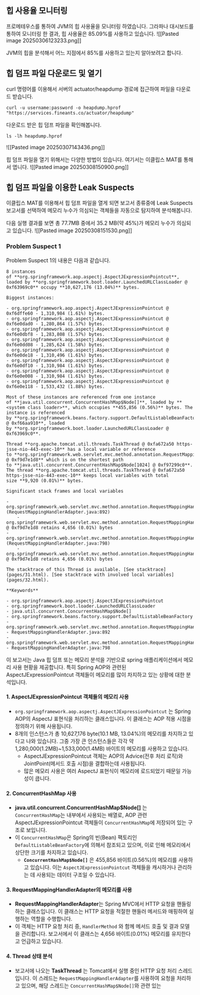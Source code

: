 
## 힙 사용율 모니터링
프로메테우스를 통하여 JVM의 힙 사용율을 모니터링 하였습니다. 그라파나 대시보드를 통하여 모니터링 한 결과, 힙 사용율은 85.09%를 사용하고 있습니다.
![[Pasted image 20250306123233.png]]

JVM의 힙을 분석해서 어느 지점에서 85%를 사용하고 있는지 알아보려고 합니다.

## 힙 덤프 파일 다운로드 및 열기
curl 명령어를 이용해서 서버의 actuator/heapdump 경로에 접근하여 파일을 다운로드 받습니다.
```
curl -u username:password -o heapdump.hprof "https://services.fineants.co/actuator/heapdump"
```

다운로드 받은 힙 덤프 파일을 확인해봅니다.
```shell
ls -lh heapdump.hprof
```
![[Pasted image 20250307143436.png]]

힙 덤프 파일을 열기 위해서는 다양한 방법이 있습니다. 여기서는 이클립스 MAT를 통해서 엽니다.
![[Pasted image 20250308150900.png]]


## 힙 덤프 파일을 이용한 Leak Suspects
이클립스 MAT를 이용해서 힙 덤프 파일을 열게 되면 보고서 종류중에 Leak Suspects 보고서를 선택하여 메모리 누수가 의심되는 객체들을 자동으로 탐지하여 분석해봅니다.

다음 실행 결과를 보면 총 77.7MB 중에서 35.2 MB(약 45%)가 메모리 누수가 의심되고 있습니다.
![[Pasted image 20250308151530.png]]

### Problem Suspect 1
Problem Suspect 1의 내용은 다음과 같습니다.
```
8 instances of **org.springframework.aop.aspectj.AspectJExpressionPointcut**, loaded by **org.springframework.boot.loader.LaunchedURLClassLoader @ 0xf63969c0** occupy **10,627,176 (13.04%)** bytes. 

Biggest instances:

- org.springframework.aop.aspectj.AspectJExpressionPointcut @ 0xf6dffe60 - 1,310,984 (1.61%) bytes. 
- org.springframework.aop.aspectj.AspectJExpressionPointcut @ 0xf6e0dad0 - 1,280,864 (1.57%) bytes. 
- org.springframework.aop.aspectj.AspectJExpressionPointcut @ 0xf6e0dbf8 - 1,283,808 (1.57%) bytes. 
- org.springframework.aop.aspectj.AspectJExpressionPointcut @ 0xf6e0dd08 - 1,285,624 (1.58%) bytes. 
- org.springframework.aop.aspectj.AspectJExpressionPointcut @ 0xf6e0de18 - 1,310,496 (1.61%) bytes. 
- org.springframework.aop.aspectj.AspectJExpressionPointcut @ 0xf6e0df10 - 1,310,984 (1.61%) bytes. 
- org.springframework.aop.aspectj.AspectJExpressionPointcut @ 0xf6e0e008 - 1,310,984 (1.61%) bytes. 
- org.springframework.aop.aspectj.AspectJExpressionPointcut @ 0xf6e0e118 - 1,533,432 (1.88%) bytes. 

Most of these instances are referenced from one instance of **java.util.concurrent.ConcurrentHashMap$Node[]**, loaded by **<system class loader>**, which occupies **455,856 (0.56%)** bytes. The instance is referenced by **org.springframework.beans.factory.support.DefaultListableBeanFactory @ 0xf66aa910**, loaded by **org.springframework.boot.loader.LaunchedURLClassLoader @ 0xf63969c0**. 

Thread **org.apache.tomcat.util.threads.TaskThread @ 0xfa672a50 https-jsse-nio-443-exec-10** has a local variable or reference to **org.springframework.web.servlet.mvc.method.annotation.RequestMappingHandlerAdapter @ 0xf9d7e1d8** which is on the shortest path to **java.util.concurrent.ConcurrentHashMap$Node[1024] @ 0xf97299c0**. The thread **org.apache.tomcat.util.threads.TaskThread @ 0xfa672a50 https-jsse-nio-443-exec-10** keeps local variables with total size **9,920 (0.01%)** bytes.

Significant stack frames and local variables

- org.springframework.web.servlet.mvc.method.annotation.RequestMappingHandlerAdapter.invokeHandlerMethod(Ljakarta/servlet/http/HttpServletRequest;Ljakarta/servlet/http/HttpServletResponse;Lorg/springframework/web/method/HandlerMethod;)Lorg/springframework/web/servlet/ModelAndView; (RequestMappingHandlerAdapter.java:892)
    - org.springframework.web.servlet.mvc.method.annotation.RequestMappingHandlerAdapter @ 0xf9d7e1d8 retains 4,656 (0.01%) bytes
- org.springframework.web.servlet.mvc.method.annotation.RequestMappingHandlerAdapter.handleInternal(Ljakarta/servlet/http/HttpServletRequest;Ljakarta/servlet/http/HttpServletResponse;Lorg/springframework/web/method/HandlerMethod;)Lorg/springframework/web/servlet/ModelAndView; (RequestMappingHandlerAdapter.java:798)
    - org.springframework.web.servlet.mvc.method.annotation.RequestMappingHandlerAdapter @ 0xf9d7e1d8 retains 4,656 (0.01%) bytes

The stacktrace of this Thread is available. [See stacktrace](pages/31.html). [See stacktrace with involved local variables](pages/32.html).

**Keywords**

- org.springframework.aop.aspectj.AspectJExpressionPointcut
- org.springframework.boot.loader.LaunchedURLClassLoader
- java.util.concurrent.ConcurrentHashMap$Node[]
- org.springframework.beans.factory.support.DefaultListableBeanFactory
- org.springframework.web.servlet.mvc.method.annotation.RequestMappingHandlerAdapter.invokeHandlerMethod(Ljakarta/servlet/http/HttpServletRequest;Ljakarta/servlet/http/HttpServletResponse;Lorg/springframework/web/method/HandlerMethod;)Lorg/springframework/web/servlet/ModelAndView;
- RequestMappingHandlerAdapter.java:892
- org.springframework.web.servlet.mvc.method.annotation.RequestMappingHandlerAdapter.handleInternal(Ljakarta/servlet/http/HttpServletRequest;Ljakarta/servlet/http/HttpServletResponse;Lorg/springframework/web/method/HandlerMethod;)Lorg/springframework/web/servlet/ModelAndView;
- RequestMappingHandlerAdapter.java:798
```
이 보고서는 Java 힙 덤프 또는 메모리 분석을 기반으로 spring 애플리케이션에서 메모리 사용 현황을 제공합니다. 특히 Spring AOP와 관련된 AspectJExpressionPointcut 객체들이 메모리를 많이 차지하고 있는 상황에 대한 분석입니다. 

#### 1. AspectJExpressionPointcut 객체들의 메모리 사용
- `org.springframework.aop.aspectj.AspectJExpressionPointcut` 는 Spring AOP의 AspectJ 표현식을 처리하는 클래스입니다. 이 클래스는 AOP 적용 시점을 정의하기 위해 사용됩니다.
- 8개의 인스턴스가 총 10,627,176 byte(10.1 MB, 13.04%)의 메모리를 차지하고 있다고 나와 있습니다. 그중 가장 큰 인스턴스들은 각각 약 1,280,000(1.2MB)~1,533,000(1.4MB) 바이트의 메모리를 사용하고 있습니다.
	- AspectJExpressionPointcut 객체는 AOP의 Advice(전후 처리 로직)와 JointPoint(메서드 호출 시점)을 결합하는데 사용됩니다.
	- 많은 메모리 사용은 여러 AspectJ 표현식이 메모리에 로드되었기 때문일 가능성이 큽니다.

#### 2. ConcurrentHashMap 사용
- **java.util.concurrent.ConcurrentHashMap$Node[]** 는 `ConcurrentHashMap`는 내부에서 사용되는 배열로, AOP 관련 AspectJExpressionPointcut 객체들이 `ConcurrentHashMap`에 저장되어 있는 구조로 보입니다.
- 이 `ConcurrentHashMap`은 Spring의 빈(Bean) 팩토리인 `DefaultListableBeanFactory`에 의해서 참조되고 있으며, 이로 인해 메모리에서 상단한 크기를 차지하고 있습니다.
	- **`ConcurrentHashMap$Node[]`** 은 455,856 바이트(0.56%)의 메모리를 사용하고 있습니다. 이는 `AspectJExpressionPointcut` 객체들을 캐시하거나 관리하는 데 사용되는 데이터 구조일 수 있습니다.

#### 3. RequestMappingHandlerAdapter의 메모리를 사용
- **RequestMappingHandlerAdapter**는 Spring MVC에서 HTTP 요청을 핸들링하는 클래스입니다. 이 클래스는 HTTP 요청을 적절한 핸들러 메서드와 매핑하여 실행하는 역할을 수행합니다.
- 이 객체는 HTTP 요청 처리 중, `HandlerMethod` 와 함께 메서드 호출 및 결과 모델을 관리합니다. 보고서에서 이 클래스는 4,656 바이트(0.01%) 메모리를 유지한다고 언급하고 있습니다.

#### 4. Thread 상태 분석
- 보고서에 나오는 **TaskThread** 는 Tomcat에서 실행 중인 HTTP 요청 처리 스레드입니다. 이 스레드는 `RequestMappingHandlerAdapter`를 사용하여 요청을 처리하고 있으며, 해당 스레드는 `ConcurrentHashMap$Node[]`와 관련 있는  